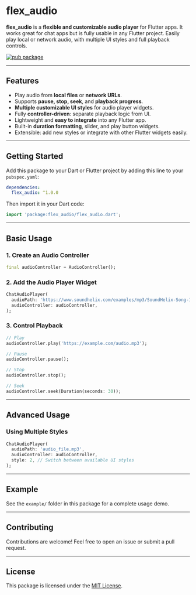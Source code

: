 # flex\_audio

**flex\_audio** is a **flexible and customizable audio player** for Flutter apps. It works great for chat apps but is fully usable in any Flutter project. Easily play local or network audio, with multiple UI styles and full playback controls.

[![pub package](https://img.shields.io/pub/v/flex_audio.svg)](https://pub.dev/packages/flex_audio)

---

## Features

* Play audio from **local files** or **network URLs**.
* Supports **pause, stop, seek**, and **playback progress**.
* **Multiple customizable UI styles** for audio player widgets.
* Fully **controller-driven**: separate playback logic from UI.
* Lightweight and **easy to integrate** into any Flutter app.
* Built-in **duration formatting**, slider, and play button widgets.
* Extensible: add new styles or integrate with other Flutter widgets easily.

---

## Getting Started

Add this package to your Dart or Flutter project by adding this line to your `pubspec.yaml`:

```yaml
dependencies:
  flex_audio: ^1.0.0
```

Then import it in your Dart code:

```dart
import 'package:flex_audio/flex_audio.dart';
```

---

## Basic Usage

### 1. Create an Audio Controller

```dart
final audioController = AudioController();
```

### 2. Add the Audio Player Widget

```dart
ChatAudioPlayer(
  audioPath: 'https://www.soundhelix.com/examples/mp3/SoundHelix-Song-1.mp3',
  audioController: audioController,
);
```

### 3. Control Playback

```dart
// Play
audioController.play('https://example.com/audio.mp3');

// Pause
audioController.pause();

// Stop
audioController.stop();

// Seek
audioController.seek(Duration(seconds: 30));
```

---

## Advanced Usage

### Using Multiple Styles

```dart
ChatAudioPlayer(
  audioPath: 'audio_file.mp3',
  audioController: audioController,
  style: 2, // Switch between available UI styles
);
```

---

## Example

See the `example/` folder in this package for a complete usage demo.

---

## Contributing

Contributions are welcome! Feel free to open an issue or submit a pull request.

---

## License

This package is licensed under the [MIT License](LICENSE).
